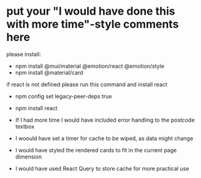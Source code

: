 # put your "I would have done this with more time"-style comments here

please install: 
- npm install @mui/material @emotion/react @emotion/style 
- npm install @material/card


if react is not defined please run this command and install react 
-  npm config set legacy-peer-deps true

- npm install react


- If I had more time I would have included error handling to the postcode textbox
- I woould have set a timer for cache to be wiped, as data might change 
- I would have styled the rendered cards to fit in the current page dimension
- I would have used React Query to store cache for more practical use 

